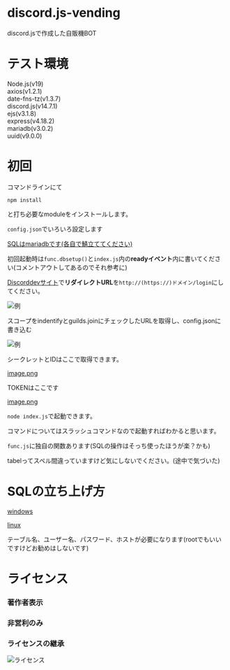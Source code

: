 # discord.js-vending
 discord.jsで作成した自販機BOT

# テスト環境
<p> 
Node.js(v19)<br>
axios(v1.2.1)<br>
date-fns-tz(v1.3.7)<br>
discord.js(v14.7.1)<br>
ejs(v3.1.8)<br>
express(v4.18.2)<br>
mariadb(v3.0.2)<br>
uuid(v9.0.0)<br>
</p>

 # 初回
 コマンドラインにて

 `npm install`

 と打ち必要なmoduleをインストールします。

`config.json`でいろいろ設定します

[SQLはmariadbです(各自で鯖立ててください)](#sqlの立ち上げ方)

初回起動時は`func.dbsetup()`と`index.js`内の**readyイベント**内に書いてください(コメントアウトしてあるのでそれ参考に)

[Discorddevサイト](https://discord.com/developers/applications/)で**リダイレクトURL**を`http://(https://)ドメイン/login`にしてください。

![例](https://media.discordapp.net/attachments/1054323958096339005/1058264338282070126/image.png?width=1440&height=603 "例")

スコープをindentifyとguilds.joinにチェックしたURLを取得し、config.jsonに書き込む

![例](https://media.discordapp.net/attachments/1054323958096339005/1058265019801948180/image.png?width=1396&height=670 "例")

シークレットとIDはここで取得できます。

[image.png](https://media.discordapp.net/attachments/1054323958096339005/1058265654832144405/image.png?width=1371&height=671)

TOKENはここです

[image.png](https://media.discordapp.net/attachments/1054323958096339005/1058266082097512498/image.png?width=1382&height=671)


`node index.js`で起動できます。

コマンドについてはスラッシュコマンドなので起動すればわかると思います。

`func.js`に独自の関数あります(SQLの操作はそっち使ったほうが楽？かも)

tabelってスペル間違っていますけど気にしないでください。(途中で気づいた)

# SQLの立ち上げ方
[windows](https://www.trifields.jp/how-to-install-mariadb-on-windows-2440)

[linux](https://libproc.com/install-mariadb-on-linux-and-create-database/)

テーブル名、ユーザー名、パスワード、ホストが必要になります(rootでもいいですけどお勧めはしないです)

# ライセンス

<h3>著作者表示</h3>

<h3>非営利のみ</h3>

<h3>ライセンスの継承</h3>

![ライセンス](https://upload.wikimedia.org/wikipedia/commons/thumb/1/12/Cc-by-nc-sa_icon.svg/1280px-Cc-by-nc-sa_icon.svg.png "コモンズライセンス")

